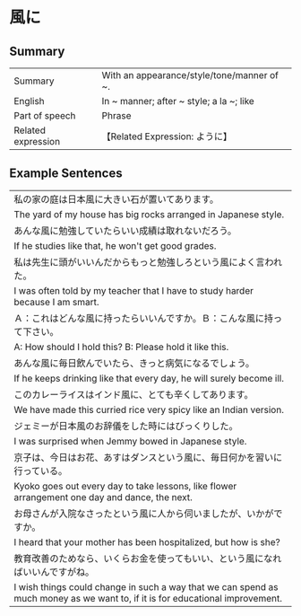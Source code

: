# 風に

## Summary

<table><tr>   <td>Summary</td>   <td>With an appearance/style/tone/manner of ~.</td></tr><tr>   <td>English</td>   <td>In ~ manner; after ~ style; a la ~; like</td></tr><tr>   <td>Part of speech</td>   <td>Phrase</td></tr><tr>   <td>Related expression</td>   <td>【Related Expression: ように】</td></tr></table>

## Example Sentences

<table><tr><td>私の家の庭は日本風に大きい石が置いてあります。</td></tr><tr><td>The yard of my house has big rocks arranged in Japanese style.</td></tr><tr><td>あんな風に勉強していたらいい成績は取れないだろう。</td></tr><tr><td>If he studies like that, he won't get good grades.</td></tr><tr><td>私は先生に頭がいいんだからもっと勉強しろという風によく言われた。</td></tr><tr><td>I was often told by my teacher that I have to study harder because I am smart.</td></tr><tr><td>Ａ：これはどんな風に持ったらいいんですか。Ｂ：こんな風に持って下さい。</td></tr><tr><td>A: How should I hold this?     B: Please hold it like this.</td></tr><tr><td>あんな風に毎日飲んでいたら、きっと病気になるでしょう。</td></tr><tr><td>If he keeps drinking like that every day, he will surely become ill.</td></tr><tr><td>このカレーライスはインド風に、とても辛くしてあります。</td></tr><tr><td>We have made this curried rice very spicy like an Indian version.</td></tr><tr><td>ジェミーが日本風のお辞儀をした時にはびっくりした。</td></tr><tr><td>I was surprised when Jemmy bowed in Japanese style.</td></tr><tr><td>京子は、今日はお花、あすはダンスという風に、毎日何かを習いに行っている。</td></tr><tr><td>Kyoko goes out every day to take lessons, like flower arrangement one day and dance, the next.</td></tr><tr><td>お母さんが入院なさったという風に人から伺いましたが、いかがですか。</td></tr><tr><td>I heard that your mother has been hospitalized, but how is she?</td></tr><tr><td>教育改善のためなら、いくらお金を使ってもいい、という風になればいいんですがね。</td></tr><tr><td>I wish things could change in such a way that we can spend as much money as we want to, if it is for educational improvement.</td></tr></table>

